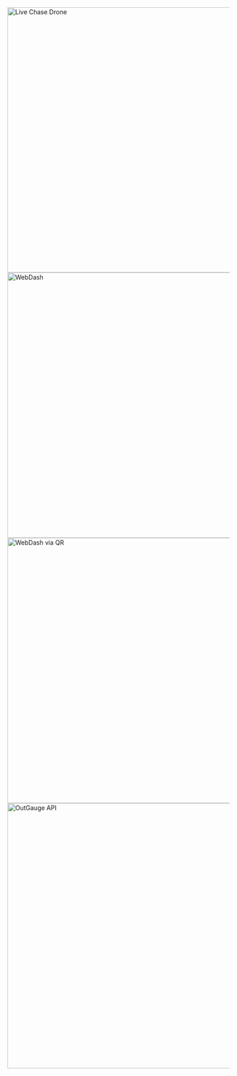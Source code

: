 <img width="600" alt="Live Chase Drone" src="https://github.com/user-attachments/assets/684b0bbc-19bd-435b-9fa4-24f9cd2bc1f3" />

<img width="600" alt="WebDash" src="https://github.com/user-attachments/assets/4a41874a-06b5-4b02-acf8-41b42594392c" />

<img width="600" alt="WebDash via QR" src="https://github.com/user-attachments/assets/67487a97-3889-44a4-9864-d69f6a31865a" />

<img width="600" alt="OutGauge API" src="https://github.com/user-attachments/assets/dbda28b0-7ec3-4725-89fb-ccc3f4fcd905" />

